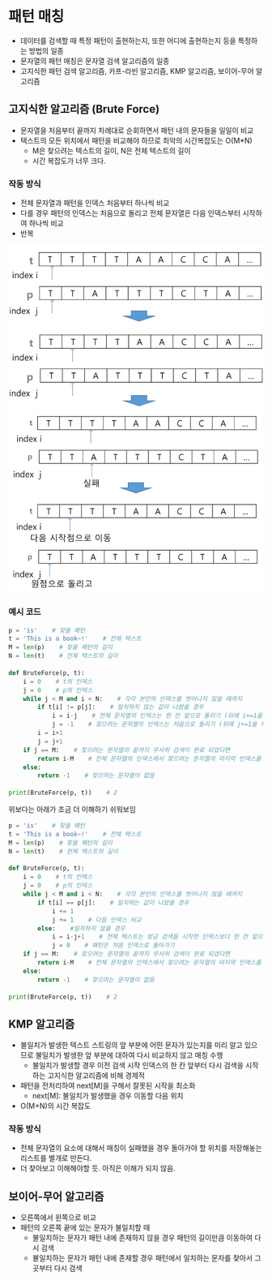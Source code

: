 # 패턴 매칭
- 데이터를 검색할 때 특정 패턴이 출현하는지, 또한 어디에 출현하는지 등을 특정하는 방법의 일종
- 문자열의 패턴 매칭은 문자열 검색 알고리즘의 일종
- 고지식한 패턴 검색 알고리즘, 카프-라빈 알고리즘, KMP 알고리즘, 보이어-무어 알고리즘

## 고지식한 알고리즘 (Brute Force)
- 문자열을 처음부터 끝까지 차례대로 순회하면서 패턴 내의 문자들을 일일이 비교
- 텍스트의 모든 위치에서 패턴을 비교해야 하므로 최악의 시간복잡도는 O(M*N)
    - M은 찾으려는 텍스트의 길이, N은 전체 텍스트의 길이
    - 시간 복잡도가 너무 크다.

### 작동 방식
- 전체 문자열과 패턴을 인덱스 처음부터 하나씩 비교
- 다를 경우 패턴의 인덱스는 처음으로 돌리고 전체 문자열은 다음 인덱스부터 시작하여 하나씩 비교
- 반복

![alt text](image-15.png)
![alt text](image-16.png)

### 예시 코드
```python
p = 'is'    # 찾을 패턴
t = 'This is a book~!'    # 전체 텍스트
M = len(p)    # 찾을 패턴의 길이
N = len(t)    # 전체 텍스트의 길이

def BruteForce(p, t):
    i = 0    # t의 인덱스
    j = 0    # p의 인덱스
    while j < M and i < N:    # 각각 본인의 인덱스를 벗어나지 않을 때까지
        if t[i] != p[j]:    # 일치하지 않는 값이 나왔을 경우
            i = i-j    # 전체 문자열의 인덱스는 한 칸 앞으로 돌리기 (뒤에 i+=1을 해주기 때문에 i-j)
            j = -1    # 찾으려는 문자열의 인덱스는 처음으로 돌리기 (뒤에 j+=1을 해주기 때문에 -1)
        i = i+1
        j = j+1
    if j == M:    # 찾으려는 문자열의 끝까지 무사히 검색이 완료 되었다면
        return i-M    # 전체 문자열의 인덱스에서 찾으려는 문자열의 마지막 인덱스를 뺀 값을 반환 (이게 찾으려는 문자열이 처음으로 시작한 인덱스)
    else:
        return -1    # 찾으려는 문자열이 없음

print(BruteForce(p, t))    # 2
```

위보다는 아래가 조금 더 이해하기 쉬워보임
```python
p = 'is'    # 찾을 패턴
t = 'This is a book~!'    # 전체 텍스트
M = len(p)    # 찾을 패턴의 길이
N = len(t)    # 전체 텍스트의 길이

def BruteForce(p, t):
    i = 0    # t의 인덱스
    j = 0    # p의 인덱스
    while j < M and i < N:    # 각각 본인의 인덱스를 벗어나지 않을 때까지
        if t[i] == p[j]:    # 일치하는 값이 나왔을 경우
            i += 1
            j += 1    # 다음 인덱스 비교
        else:    #일치하지 않을 경우
            i = i-j+1    # 전체 텍스트는 방금 검색을 시작한 인덱스보다 한 칸 앞으로 이동
            j = 0    # 패턴은 처음 인덱스로 돌아가기
    if j == M:    # 찾으려는 문자열의 끝까지 무사히 검색이 완료 되었다면
        return i-M    # 전체 문자열의 인덱스에서 찾으려는 문자열의 마지막 인덱스를 뺀 값을 반환 (이게 찾으려는 문자열이 처음으로 시작한 인덱스)
    else:
        return -1    # 찾으려는 문자열이 없음

print(BruteForce(p, t))    # 2
```

## KMP 알고리즘
- 불일치가 발생한 텍스트 스트링의 앞 부분에 어떤 문자가 있는지를 미리 알고 있으므로 불일치가 발생한 앞 부분에 대하여 다시 비교하지 않고 매칭 수행
    - 불일치가 발생할 경우 이전 검색 시작 인덱스의 한 칸 앞부터 다시 검색을 시작하는 고지식한 알고리즘에 비해 경제적
- 패턴을 전처리하여 next[M]을 구해서 잘못된 시작을 최소화
    - next[M]: 불일치가 발생했을 경우 이동할 다음 위치
- O(M+N)의 시간 복잡도

### 작동 방식
- 전체 문자열의 요소에 대해서 매칭이 실패했을 경우 돌아가야 할 위치를 저장해놓는 리스트를 별개로 만든다.
- 더 찾아보고 이해해야할 듯. 아직은 이해가 되지 않음.

## 보이어-무어 알고리즘
- 오른쪽에서 왼쪽으로 비교
- 패턴의 오른쪽 끝에 있는 문자가 불일치할 때
    - 불일치하는 문자가 패턴 내에 존재하지 않을 경우 패턴의 길이만큼 이동하여 다시 검색
    - 불일치하는 문자가 패턴 내에 존재할 경우 패턴에서 일치하는 문자를 찾아서 그 곳부터 다시 검색